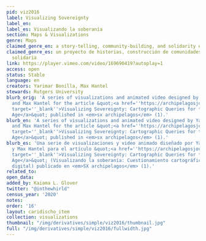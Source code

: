 ```yaml
---
pid: viz2016
label: Visualizing Sovereignty
label_en:
label_es: Visualizando la soberanía
section: Maps & Visualizations
genre: Maps
claimed_genre_en: a story-telling, community-building, and solidarity economy project
claimed_genre_es: un proyecto de historias, construcción de comunidades y economía
  solidaria
link: https://player.vimeo.com/video/169690419?autoplay=1
access: open
status: Stable
language: en
creators: Yarimar Bonilla, Max Hantel
stewards: Rutgers University
blurb_orig: 'A series of visualizations and animated video designed by Yarimar Bonilla
  and Max Hantel for the article &quot;<a href=''https://archipelagosjournal.org/issue01/bonilla-visualizing.html''
  target=''_blank''>Visualizing Sovereignty: Cartographic Queries for the Digital
  Age</a>&quot; published in <em>sx archipelagos</em> (1).'
blurb_en: 'A series of visualizations and animated video designed by Yarimar Bonilla
  and Max Hantel for the article &quot;<a href=''https://archipelagosjournal.org/issue01/bonilla-visualizing.html''
  target=''_blank''>Visualizing Sovereignty: Cartographic Queries for the Digital
  Age</a>&quot; published in <em>sx archipelagos</em> (1).'
blurb_es: 'Una serie de visualizaciones y video animado diseñado por Yarimar Bonilla
  y Max Hantel para el artículo &quot;<a href=''https://archipelagosjournal.org/issis01/bonilla-visualizing.html''
  target=''_blank''>Visualizing Sovereignty: Cartographic Queries for the Digital
  Age</a>&quot; (Visualizando la soberanía: Cuestionamiento cartográfico en la era
  digital) publicado en <em>SX archipelagos</em> (1).'
related_to:
open_data:
added_by: Kaiama L. Glover
twitter: "@inthewhirld"
census_year: '2020'
notes:
order: '16'
layout: caridischo_item
collection: visualizations
thumbnail: "/img/derivatives/simple/viz2016/thumbnail.jpg"
full: "/img/derivatives/simple/viz2016/fullwidth.jpg"
---
```

